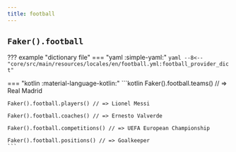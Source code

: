```yaml
---
title: football
---
```


## `Faker().football`

??? example "dictionary file"
    === "yaml :simple-yaml:"
        ```yaml
        --8<-- "core/src/main/resources/locales/en/football.yml:football_provider_dict"
        ```

=== "kotlin :material-language-kotlin:"
    ```kotlin
    Faker().football.teams() // => Real Madrid

    Faker().football.players() // => Lionel Messi

    Faker().football.coaches() // => Ernesto Valverde

    Faker().football.competitions() // => UEFA European Championship

    Faker().football.positions() // => Goalkeeper
    ```
